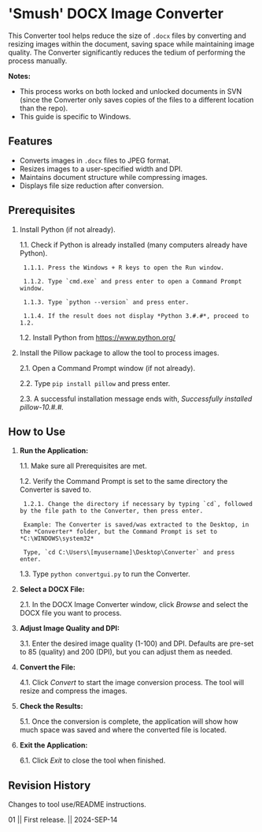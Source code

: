 # 'Smush' DOCX Image Converter

This Converter tool helps reduce the size of `.docx` files by converting and resizing images within the document, saving space while maintaining image quality. The Converter significantly reduces the tedium of performing the process manually.

**Notes:** 
- This process works on both locked and unlocked documents in SVN (since the Converter only saves copies of the files to a different location than the repo). 
- This guide is specific to Windows.

## Features
- Converts images in `.docx` files to JPEG format.
- Resizes images to a user-specified width and DPI.
- Maintains document structure while compressing images.
- Displays file size reduction after conversion.

## Prerequisites
1. Install Python (if not already).

    1.1. Check if Python is already installed (many computers already have Python).

        1.1.1. Press the Windows + R keys to open the Run window.

        1.1.2. Type `cmd.exe` and press enter to open a Command Prompt window.

        1.1.3. Type `python --version` and press enter.

        1.1.4. If the result does not display *Python 3.#.#*, proceed to 1.2.

    1.2. Install Python from https://www.python.org/

2. Install the Pillow package to allow the tool to process images.

    2.1. Open a Command Prompt window (if not already).

    2.2. Type `pip install pillow` and press enter.

    2.3. A successful installation message ends with, *Successfully installed pillow-10.#.#.*

## How to Use

1. **Run the Application:**

    1.1. Make sure all Prerequisites are met.

    1.2. Verify the Command Prompt is set to the same directory the Converter is saved to.

        1.2.1. Change the directory if necessary by typing `cd`, followed by the file path to the Converter, then press enter.

        Example: The Converter is saved/was extracted to the Desktop, in the *Converter* folder, but the Command Prompt is set to *C:\WINDOWS\system32*

        Type, `cd C:\Users\[myusername]\Desktop\Converter` and press enter.

    1.3. Type `python convertgui.py` to run the Converter.

2. **Select a DOCX File:**

    2.1. In the DOCX Image Converter window, click *Browse* and select the DOCX file you want to process.

3. **Adjust Image Quality and DPI:**

    3.1. Enter the desired image quality (1-100) and DPI. Defaults are pre-set to 85 (quality) and 200 (DPI), but you can adjust them as needed.

4. **Convert the File:**

    4.1. Click *Convert* to start the image conversion process. The tool will resize and compress the images.

5. **Check the Results:**

    5.1. Once the conversion is complete, the application will show how much space was saved and where the converted file is located.

6. **Exit the Application:**

    6.1. Click *Exit* to close the tool when finished.

## Revision History
Changes to tool use/README instructions.

01 || First release. || 2024-SEP-14
